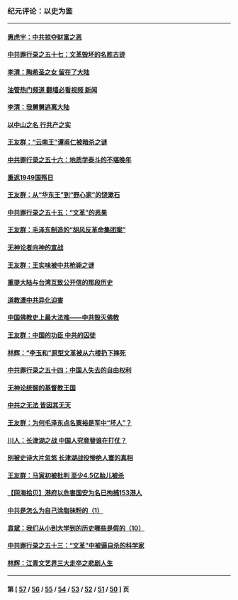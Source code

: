 ### 纪元评论：以史为鉴
---
#### [惠虎宇：中共掠夺财富之恶](../../pages/nsc1028/n13374142.md?11170330) 
#### [中共罪行录之五十七：文革毁坏的名胜古迹](../../pages/nsc1028/n13373282.md?11170330) 
#### [李清：陶希圣之女 留在了大陆](../../pages/nsc1028/n13367727.md?11170330) 
#### [油管热门频道 翻墙必看视频 新闻](ok?11170330)
#### [李清：我舅舅逃离大陆](../../pages/nsc1028/n13343329.md?11170330) 
#### [以中山之名 行共产之实](../../pages/nsc1028/n13346437.md?11170330) 
#### [王友群：“云南王”谭甫仁被暗杀之谜](../../pages/nsc1028/n13357123.md?11170330) 
#### [中共罪行录之五十六：地质学泰斗的不堪晚年](../../pages/nsc1028/n13355675.md?11170330) 
#### [重返1949国殇日](../../pages/nsc1028/n13346372.md?11170330) 
#### [王友群：从“华东王”到“野心家”的饶漱石](../../pages/nsc1028/n13346037.md?11170330) 
#### [中共罪行录之五十五：“文革”的恶果](../../pages/nsc1028/n13324062.md?11170330) 
#### [王友群：毛泽东制造的“胡风反革命集团案”](../../pages/nsc1028/n13324909.md?11170330) 
#### [无神论者向神的宣战](../../pages/nsc1028/n13281535.md?11170330) 
#### [王友群：王实味被中共枪毙之谜](../../pages/nsc1028/n13307502.md?11170330) 
#### [重提大陆与台湾互致公开信的那段历史](../../pages/nsc1028/n13305095.md?11170330) 
#### [道教遭中共异化迫害](../../pages/nsc1028/n13281463.md?11170330) 
#### [中国佛教史上最大法难——中共毁灭佛教](../../pages/nsc1028/n13281397.md?11170330) 
#### [王友群：中国的功臣 中共的囚徒](../../pages/nsc1028/n13291790.md?11170330) 
#### [林辉：“李玉和”原型文革被从六楼扔下摔死](../../pages/nsc1028/n13291564.md?11170330) 
#### [中共罪行录之五十四：中国人失去的自由权利](../../pages/nsc1028/n13290123.md?11170330) 
#### [无神论统御的基督教王国](../../pages/nsc1028/n13281280.md?11170330) 
#### [中共之无法 皆因其无天](../../pages/nsc1028/n13281088.md?11170330) 
#### [王友群：为何毛泽东点名粟裕是军中“坏人”？](../../pages/nsc1028/n13279118.md?11170330) 
#### [川人：长津湖之战 中国人究竟替谁在打仗？](../../pages/nsc1028/n13279096.md?11170330) 
#### [别被史诗大片忽悠 长津湖战役惨绝人寰的真相](../../pages/nsc1028/n13279023.md?11170330) 
#### [王友群：马寅初被批判 至少4.5亿胎儿被杀](../../pages/nsc1028/n13260313.md?11170330) 
#### [【网海拾贝】港府以危害国安为名已拘捕153港人](../../pages/nsc1028/n13257369.md?11170330) 
#### [中共是怎么为自己涂脂抹粉的（1）](../../pages/nsc1028/n13257311.md?11170330) 
#### [袁斌：我们从小到大学到的历史哪些是假的（10）](../../pages/nsc1028/n13252177.md?11170330) 
#### [中共罪行录之五十三：“文革”中被逼自杀的科学家](../../pages/nsc1028/n13249512.md?11170330) 
#### [林辉：江青文艺界三大走卒之悲剧人生](../../pages/nsc1028/n13248164.md?11170330) 

---
#### 第 [ [57](./57.md?11170330) / [56](./56.md?11170330) / [55](./55.md?11170330) / [54](./54.md?11170330) / [53](./53.md?11170330) / [52](./52.md?11170330) / [51](./51.md?11170330) / [50](./50.md?11170330) ] 页
